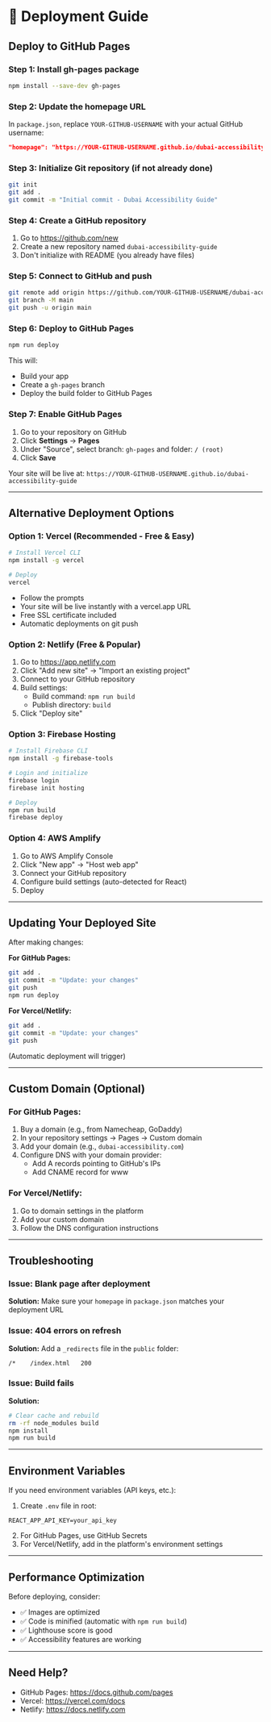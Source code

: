 # 🚀 Deployment Guide

## Deploy to GitHub Pages

### Step 1: Install gh-pages package
```bash
npm install --save-dev gh-pages
```

### Step 2: Update the homepage URL
In `package.json`, replace `YOUR-GITHUB-USERNAME` with your actual GitHub username:
```json
"homepage": "https://YOUR-GITHUB-USERNAME.github.io/dubai-accessibility-guide"
```

### Step 3: Initialize Git repository (if not already done)
```bash
git init
git add .
git commit -m "Initial commit - Dubai Accessibility Guide"
```

### Step 4: Create a GitHub repository
1. Go to https://github.com/new
2. Create a new repository named `dubai-accessibility-guide`
3. Don't initialize with README (you already have files)

### Step 5: Connect to GitHub and push
```bash
git remote add origin https://github.com/YOUR-GITHUB-USERNAME/dubai-accessibility-guide.git
git branch -M main
git push -u origin main
```

### Step 6: Deploy to GitHub Pages
```bash
npm run deploy
```

This will:
- Build your app
- Create a `gh-pages` branch
- Deploy the build folder to GitHub Pages

### Step 7: Enable GitHub Pages
1. Go to your repository on GitHub
2. Click **Settings** → **Pages**
3. Under "Source", select branch: `gh-pages` and folder: `/ (root)`
4. Click **Save**

Your site will be live at: `https://YOUR-GITHUB-USERNAME.github.io/dubai-accessibility-guide`

---

## Alternative Deployment Options

### Option 1: Vercel (Recommended - Free & Easy)
```bash
# Install Vercel CLI
npm install -g vercel

# Deploy
vercel
```
- Follow the prompts
- Your site will be live instantly with a vercel.app URL
- Free SSL certificate included
- Automatic deployments on git push

### Option 2: Netlify (Free & Popular)
1. Go to https://app.netlify.com
2. Click "Add new site" → "Import an existing project"
3. Connect to your GitHub repository
4. Build settings:
   - Build command: `npm run build`
   - Publish directory: `build`
5. Click "Deploy site"

### Option 3: Firebase Hosting
```bash
# Install Firebase CLI
npm install -g firebase-tools

# Login and initialize
firebase login
firebase init hosting

# Deploy
npm run build
firebase deploy
```

### Option 4: AWS Amplify
1. Go to AWS Amplify Console
2. Click "New app" → "Host web app"
3. Connect your GitHub repository
4. Configure build settings (auto-detected for React)
5. Deploy

---

## Updating Your Deployed Site

After making changes:

**For GitHub Pages:**
```bash
git add .
git commit -m "Update: your changes"
git push
npm run deploy
```

**For Vercel/Netlify:**
```bash
git add .
git commit -m "Update: your changes"
git push
```
(Automatic deployment will trigger)

---

## Custom Domain (Optional)

### For GitHub Pages:
1. Buy a domain (e.g., from Namecheap, GoDaddy)
2. In your repository settings → Pages → Custom domain
3. Add your domain (e.g., `dubai-accessibility.com`)
4. Configure DNS with your domain provider:
   - Add A records pointing to GitHub's IPs
   - Add CNAME record for www

### For Vercel/Netlify:
1. Go to domain settings in the platform
2. Add your custom domain
3. Follow the DNS configuration instructions

---

## Troubleshooting

### Issue: Blank page after deployment
**Solution:** Make sure your `homepage` in `package.json` matches your deployment URL

### Issue: 404 errors on refresh
**Solution:** Add a `_redirects` file in the `public` folder:
```
/*    /index.html   200
```

### Issue: Build fails
**Solution:** 
```bash
# Clear cache and rebuild
rm -rf node_modules build
npm install
npm run build
```

---

## Environment Variables

If you need environment variables (API keys, etc.):

1. Create `.env` file in root:
```
REACT_APP_API_KEY=your_api_key
```

2. For GitHub Pages, use GitHub Secrets
3. For Vercel/Netlify, add in the platform's environment settings

---

## Performance Optimization

Before deploying, consider:
- ✅ Images are optimized
- ✅ Code is minified (automatic with `npm run build`)
- ✅ Lighthouse score is good
- ✅ Accessibility features are working

---

## Need Help?

- GitHub Pages: https://docs.github.com/pages
- Vercel: https://vercel.com/docs
- Netlify: https://docs.netlify.com

